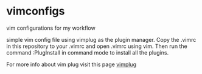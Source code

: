 # vimconfigs
vim configurations for my workflow

simple vim config file using vimplug as the plugin manager.
Copy the .vimrc in this repository to your .vimrc and open .vimrc using vim.
Then run the command :PlugInstall in command mode to install all the plugins.

For more info about vim plug visit this page [vimplug](https://github.com/junegunn/vim-plug)
